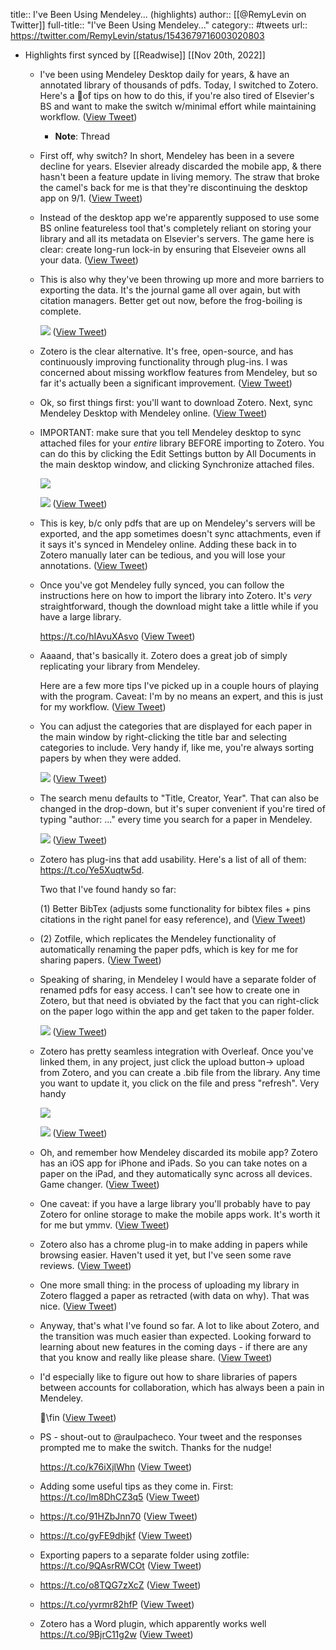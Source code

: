 title:: I've Been Using Mendeley... (highlights)
author:: [[@RemyLevin on Twitter]]
full-title:: "I've Been Using Mendeley..."
category:: #tweets
url:: https://twitter.com/RemyLevin/status/1543679716003020803

- Highlights first synced by [[Readwise]] [[Nov 20th, 2022]]
	- I've been using Mendeley Desktop daily for years, & have an annotated library of thousands of pdfs. Today, I switched to Zotero. Here's a 🧵of tips on how to do this, if you're also tired of Elsevier's BS and want to make the switch w/minimal effort while maintaining workflow. ([View Tweet](https://twitter.com/RemyLevin/status/1543679716003020803))
		- **Note**: Thread
	- First off, why switch? In short, Mendeley has been in a severe decline for years. Elsevier already discarded the mobile app, & there hasn't been a feature update in living memory. The straw that broke the camel's back for me is that they're discontinuing the desktop app on 9/1. ([View Tweet](https://twitter.com/RemyLevin/status/1543679717718597634))
	- Instead of the desktop app we're apparently supposed to use some BS online featureless tool that's completely reliant on storing your library and all its metadata on Elsevier's servers. The game here is clear: create long-run lock-in by ensuring that Elseveier owns all your data. ([View Tweet](https://twitter.com/RemyLevin/status/1543679719589269509))
	- This is also why they've been throwing up more and more barriers to exporting the data. It's the journal game all over again, but with citation managers. Better get out now, before the frog-boiling is complete. 
	  
	  ![](https://pbs.twimg.com/media/FWwyjLcWYAA4CPe.png) ([View Tweet](https://twitter.com/RemyLevin/status/1543679724811128835))
	- Zotero is the clear alternative. It's free, open-source, and has continuously improving functionality through plug-ins. I was concerned about missing workflow features from Mendeley, but so far it's actually been a significant improvement. ([View Tweet](https://twitter.com/RemyLevin/status/1543679727210319873))
	- Ok, so first things first: you'll want to download Zotero. Next, sync Mendeley Desktop with Mendeley online. ([View Tweet](https://twitter.com/RemyLevin/status/1543679728787329024))
	- IMPORTANT: make sure that you tell Mendeley desktop to sync attached files for your *entire* library BEFORE importing to Zotero. You can do this by clicking the Edit Settings button by All Documents in the main desktop window, and clicking Synchronize attached files. 
	  
	  ![](https://pbs.twimg.com/media/FWw1uAdX0AMPUBY.png) 
	  
	  ![](https://pbs.twimg.com/media/FWw1woaWIAEr2qb.png) ([View Tweet](https://twitter.com/RemyLevin/status/1543679732713144327))
	- This is key, b/c only pdfs that are up on Mendeley's servers will be exported, and the app sometimes doesn't sync attachments, even if it says it's synced in Mendeley online. Adding these back in to Zotero manually later can be tedious, and you will lose your annotations. ([View Tweet](https://twitter.com/RemyLevin/status/1543679734927818757))
	- Once you've got Mendeley fully synced, you can follow the instructions here on how to import the library into Zotero. It's *very* straightforward, though the download might take a little while if you have a large library. 
	  
	  https://t.co/hIAvuXAsvo ([View Tweet](https://twitter.com/RemyLevin/status/1543679736504877057))
	- Aaaand, that's basically it. Zotero does a great job of simply replicating your library from Mendeley. 
	  
	  Here are a few more tips I've picked up in a couple hours of playing with the program. Caveat: I'm by no means an expert, and this is just for my workflow. ([View Tweet](https://twitter.com/RemyLevin/status/1543679738123849728))
	- You can adjust the categories that are displayed for each paper in the main window by right-clicking the title bar and selecting categories to include. Very handy if, like me, you're always sorting papers by when they were added. 
	  
	  ![](https://pbs.twimg.com/media/FWw3q5OXgAIAwM6.jpg) ([View Tweet](https://twitter.com/RemyLevin/status/1543679742020390912))
	- The search menu defaults to "Title, Creator, Year". That can also be changed in the drop-down, but it's super convenient if you're tired of typing "author: ..." every time you search for a paper in Mendeley. 
	  
	  ![](https://pbs.twimg.com/media/FWw4KJwWIAAGWZC.png) ([View Tweet](https://twitter.com/RemyLevin/status/1543679746231484422))
	- Zotero has plug-ins that add usability. Here's a list of all of them: https://t.co/Ye5Xuqtw5d.
	  
	  Two that I've found handy so far: 
	  
	  (1) Better BibTex (adjusts some functionality for bibtex files + pins citations in the right panel for easy reference), and ([View Tweet](https://twitter.com/RemyLevin/status/1543679748655792131))
	- (2) Zotfile, which replicates the Mendeley functionality of automatically renaming the paper pdfs, which is key for me for sharing papers. ([View Tweet](https://twitter.com/RemyLevin/status/1543679750287376386))
	- Speaking of sharing, in Mendeley I would have a separate folder of renamed pdfs for easy access. I can't see how to create one in Zotero, but that need is obviated by the fact that you can right-click on the paper logo within the app and get taken to the paper folder. 
	  
	  ![](https://pbs.twimg.com/media/FWw584jWYAQzNmz.png) ([View Tweet](https://twitter.com/RemyLevin/status/1543679754070630401))
	- Zotero has pretty seamless integration with Overleaf. Once you've linked them, in any project, just click the upload button-> upload from Zotero, and you can create a .bib file from the library. Any time you want to update it, you click on the file and press "refresh". Very handy 
	  
	  ![](https://pbs.twimg.com/media/FWw7q7aWIAEse-D.png) 
	  
	  ![](https://pbs.twimg.com/media/FWw7sY6WIAAW-wg.png) ([View Tweet](https://twitter.com/RemyLevin/status/1543679758210310146))
	- Oh, and remember how Mendeley discarded its mobile app? Zotero has an iOS app for iPhone and iPads. So you can take notes on a paper on the iPad, and they automatically sync across all devices. Game changer. ([View Tweet](https://twitter.com/RemyLevin/status/1543679760110346242))
	- One caveat: if you have a large library you'll probably have to pay Zotero for online storage to make the mobile apps work. It's worth it for me but ymmv. ([View Tweet](https://twitter.com/RemyLevin/status/1543679761691676672))
	- Zotero also has a chrome plug-in to make adding in papers while browsing easier. Haven't used it yet, but I've seen some rave reviews. ([View Tweet](https://twitter.com/RemyLevin/status/1543679763184771079))
	- One more small thing: in the process of uploading my library in Zotero flagged a paper as retracted (with data on why). That was nice. ([View Tweet](https://twitter.com/RemyLevin/status/1543679764640186369))
	- Anyway, that's what I've found so far. A lot to like about Zotero, and the transition was much easier than expected. Looking forward to learning about new features in the coming days - if there are any that you know and really like please share. ([View Tweet](https://twitter.com/RemyLevin/status/1543679766259290115))
	- I'd especially like to figure out how to share libraries of papers between accounts for collaboration, which has always been a pain in Mendeley.
	  
	  🧵\fin ([View Tweet](https://twitter.com/RemyLevin/status/1543679767853113345))
	- PS - shout-out to @raulpacheco. Your tweet and the responses prompted me to make the switch. Thanks for the nudge!
	  
	  https://t.co/k76iXjlWhn ([View Tweet](https://twitter.com/RemyLevin/status/1543679769606295553))
	- Adding some useful tips as they come in. First: https://t.co/lm8DhCZ3q5 ([View Tweet](https://twitter.com/RemyLevin/status/1543999120171569152))
	- https://t.co/91HZbJnn70 ([View Tweet](https://twitter.com/RemyLevin/status/1543999816841166848))
	- https://t.co/gyFE9dhjkf ([View Tweet](https://twitter.com/RemyLevin/status/1544000435866030081))
	- Exporting papers to a separate folder using zotfile: https://t.co/9QAsrRWCOt ([View Tweet](https://twitter.com/RemyLevin/status/1544015236952477696))
	- https://t.co/o8TQG7zXcZ ([View Tweet](https://twitter.com/RemyLevin/status/1544029735340199936))
	- https://t.co/yvrmr82hfP ([View Tweet](https://twitter.com/RemyLevin/status/1544035092078673926))
	- Zotero has a Word plugin, which apparently works well https://t.co/9BjrC11g2w ([View Tweet](https://twitter.com/RemyLevin/status/1544035665213636610))